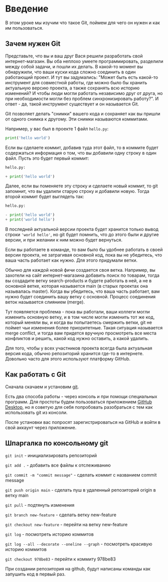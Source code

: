# Введение

В этом уроке мы изучим что такое Git, поймем для чего он нужен и как им пользоваться.

## Зачем нужен Git

Представьте, что вы и ваш друг Вася решили разработать свой интернет-магазин. Вы оба неплохо умеете программировать, разделили между собой задачи, и пошли их делать. В какой-то момент вы обнаружили, что ваши куски кода сложно соединить в один работающий проект. И тут вы задумались: "Может быть есть какой-то инструмент для совместной работы, где можно было бы хранить актуальную версию проекта, а также сохранять всю историю изменений? И чтобы люди могли работать независимо друг от друга, но при необходимости могли без проблем синхронизировать работу?". И ответ - да, такой инструмент существует и он называется Git.

Git позволяет делать "снимки" вашего кода и сохраняет как вы пришли от одного снимка к другому. Эти снимки называются коммитами.

Например, у вас был в проекте 1 файл `hello.py`:

```python
print('hello world')
```

Если вы сделаете коммит, добавив туда этот файл, то в коммите будет содержаться информация о том, что вы добавили одну строку в один файл. Пусть это будет первый коммит:

```python
hello.py:

+ print('hello world')
```

Далее, если вы поменяете эту строку и сделаете новый коммит, то git запомнит, что вы удалили старую строку и добавили новую. Тогда второй коммит будет выглядеть так:

```python
hello.py:

- print('hello world')
+ print('world hello')
```

В последней актуальной версии проекта будет хранится только вывод строки `'world hello'`, но git будет помнить, что до этого были и другие версии, и при желании к ним можно будет вернуться.

Если вы работаете в команде, то вам было бы удобнее работать в своей версии проекта, не затрагивая основной код, пока вы не убедитесь, что ваша часть работает как нужно. Для этого придумали ветки.

Обычно для каждой новой фичи создается своя ветка. Например, вы захотели на сайт интернет-магазина добавить поиск по товарам, тогда вы создадите ветку search-products и будете работать в ней, а не в основной ветке, которая называется main (в старых проектах она называлась master). Когда вы убедитесь, что ваша часть работает, вам нужно будет соединить вашу ветку с основной. Процесс соединения веток называется слиянием (merge).

Тут появляется проблема - пока вы работали, ваши коллеги могли изменить основную ветку, и в том числе могли изменить тот же код, который меняли вы, и когда вы попытаетесь смержить ветки, git не поймет чьи изменения более приоритетные. Такая ситуация называется merge conflict, и тогда вам придется вручную просмотреть все места конфликтов и решить, какой код нужно оставить, а какой удалить.

Для того, чтобы у всех участников проекта всегда была актуальная версия кода, обычно репозиторий хранится где-то в интернете. Довольно часто для этого используют платформу GitHub.

## Как работать с Git

Сначала скачаем и установим [git](https://git-scm.com/downloads).

Есть два способа работы - через консоль и при помощи специальных программ. Для простоты будем пользоваться приложением [GitHub Desktop](https://desktop.github.com/), но я советую для себя попробовать разобраться с тем как использовать git из консоли.

После установки вас попросят зарегистрироваться на GitHub и войти в свой аккаунт через приложение.

## Шпаргалка по консольному git

`git init` - инициализировать репозиторий

`git add .` - добавить все файлы к отслеживанию

`git commit -m "commit message"` - сделать коммит с названием commit message

`git push origin main` - сделать пуш в удаленный репозиторий origin в ветку main

`git pull` - подтянуть изменения

`git branch new-feature` - сделать ветку new-feature

`git checkout new-feature` - перейти на ветку new-feature

`git log` - посмотреть историю коммитов

`git log --all --decorate --oneline --graph` - посмотреть красивую историю коммитов

`git checkout 978be83` - перейти к коммиту 978be83

При создании репозитория на github, будут написаны команды как запушить код в первый раз.
